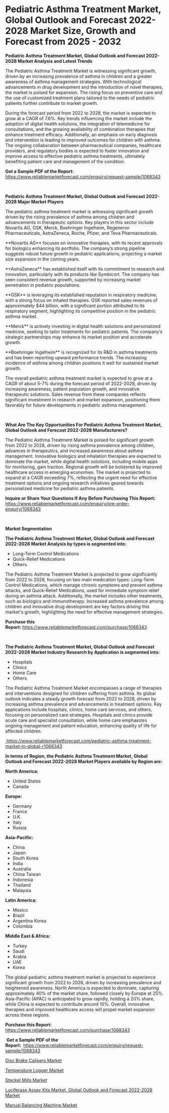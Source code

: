 <p><h1>Pediatric Asthma Treatment Market, Global Outlook and Forecast 2022-2028 Market Size, Growth and Forecast from 2025 - 2032</h1></p><p><strong>Pediatric Asthma Treatment Market, Global Outlook and Forecast 2022-2028 Market Analysis and Latest Trends</strong></p>
<p><p>The Pediatric Asthma Treatment Market is witnessing significant growth, driven by an increasing prevalence of asthma in children and a greater awareness of asthma management strategies. With technological advancements in drug development and the introduction of novel therapies, the market is poised for expansion. The rising focus on preventive care and the use of customized treatment plans tailored to the needs of pediatric patients further contribute to market growth. </p><p>During the forecast period from 2022 to 2028, the market is expected to grow at a CAGR of 7.6%. Key trends influencing the market include the adoption of digital health solutions, the integration of telemedicine for consultations, and the growing availability of combination therapies that enhance treatment efficacy. Additionally, an emphasis on early diagnosis and intervention is leading to improved outcomes for children with asthma. The ongoing collaboration between pharmaceutical companies, healthcare providers, and regulatory bodies is expected to foster innovation and improve access to effective pediatric asthma treatments, ultimately benefiting patient care and management of the condition.</p></p>
<p><strong>Get a Sample PDF of the Report:&nbsp;</strong> <a href="https://www.reliablemarketforecast.com/enquiry/request-sample/1068343?utm_campaign=3446&utm_medium=2&utm_source=Github&utm_content=ia&utm_term=21032025&utm_id=pediatric-asthma-treatment-market-global-outlook-and-forecast-2022-2028">https://www.reliablemarketforecast.com/enquiry/request-sample/1068343</a></p>
<p>&nbsp;</p>
<p><strong>Pediatric Asthma Treatment Market, Global Outlook and Forecast 2022-2028 Major Market Players</strong></p>
<p><p>The pediatric asthma treatment market is witnessing significant growth driven by the rising prevalence of asthma among children and advancements in therapeutic options. Key players in this sector include Novartis AG, GSK, Merck, Boehringer Ingelheim, Regeneron Pharmaceuticals, AstraZeneca, Roche, Pfizer, and Teva Pharmaceuticals.</p><p>**Novartis AG** focuses on innovative therapies, with its recent approvals for biologics enhancing its portfolio. The company’s strong pipeline suggests robust future growth in pediatric applications, projecting a market size expansion in the coming years.</p><p>**AstraZeneca** has established itself with its commitment to research and innovation, particularly with its products like Symbicort. The company has seen consistent revenue growth, supported by increasing market penetration in pediatric populations.</p><p>**GSK** is leveraging its established reputation in respiratory medicine, with a strong focus on inhaled therapies. GSK reported sales revenues of approximately $44 billion, with a significant portion attributed to its respiratory segment, highlighting its competitive position in the pediatric asthma market.</p><p>**Merck** is actively investing in digital health solutions and personalized medicine, seeking to tailor treatments for pediatric patients. The company’s strategic partnerships may enhance its market position and accelerate growth.</p><p>**Boehringer Ingelheim** is recognized for its R&D in asthma treatments and has been reporting upward performance trends. The increasing incidence of asthma among children positions it well for sustained market growth.</p><p>The overall pediatric asthma treatment market is expected to grow at a CAGR of about 5-7% during the forecast period of 2022-2028, driven by increasing awareness, patient population growth, and innovative therapeutic solutions. Sales revenue from these companies reflects significant investment in research and market expansion, positioning them favorably for future developments in pediatric asthma management.</p></p>
<p>&nbsp;</p>
<p><strong>What Are The Key Opportunities For Pediatric Asthma Treatment Market, Global Outlook and Forecast 2022-2028 Manufacturers?</strong></p>
<p><p>The Pediatric Asthma Treatment Market is poised for significant growth from 2022 to 2028, driven by rising asthma prevalence among children, advances in therapeutics, and increased awareness about asthma management. Innovative biologics and inhalation therapies are expected to dominate the market, while digital health solutions, including mobile apps for monitoring, gain traction. Regional growth will be bolstered by improved healthcare access in emerging economies. The market is projected to expand at a CAGR exceeding 7%, reflecting the urgent need for effective treatment options and ongoing research initiatives geared towards personalized medicine for pediatric asthma patients.</p></p>
<p><strong>Inquire or Share Your Questions If Any Before Purchasing This Report:</strong> <a href="https://www.reliablemarketforecast.com/enquiry/pre-order-enquiry/1068343?utm_campaign=3446&utm_medium=2&utm_source=Github&utm_content=ia&utm_term=21032025&utm_id=pediatric-asthma-treatment-market-global-outlook-and-forecast-2022-2028">https://www.reliablemarketforecast.com/enquiry/pre-order-enquiry/1068343</a></p>
<p>&nbsp;</p>
<p><strong>Market Segmentation</strong></p>
<p><strong>The Pediatric Asthma Treatment Market, Global Outlook and Forecast 2022-2028 Market Analysis by types is segmented into:</strong></p>
<p><ul><li>Long-Term Control Medications</li><li>Quick-Relief Medications</li><li>Others</li></ul></p>
<p><p>The Pediatric Asthma Treatment Market is projected to grow significantly from 2022 to 2028, focusing on two main medication types: Long-Term Control Medications, which manage chronic symptoms and prevent asthma attacks, and Quick-Relief Medications, used for immediate symptom relief during an asthma attack. Additionally, the market includes other treatments, such as biologics and immunotherapy. Increased asthma prevalence among children and innovative drug development are key factors driving this market's growth, highlighting the need for effective management strategies.</p></p>
<p><strong>Purchase this Report:&nbsp;</strong><a href="https://www.reliablemarketforecast.com/purchase/1068343?utm_campaign=3446&utm_medium=2&utm_source=Github&utm_content=ia&utm_term=21032025&utm_id=pediatric-asthma-treatment-market-global-outlook-and-forecast-2022-2028">https://www.reliablemarketforecast.com/purchase/1068343</a></p>
<p>&nbsp;</p>
<p><strong>The Pediatric Asthma Treatment Market, Global Outlook and Forecast 2022-2028 Market Industry Research by Application is segmented into:</strong></p>
<p><ul><li>Hospitals</li><li>Clinics</li><li>Home Care</li><li>Others</li></ul></p>
<p><p>The Pediatric Asthma Treatment Market encompasses a range of therapies and interventions designed for children suffering from asthma. Its global outlook indicates a steady growth forecast from 2022 to 2028, driven by increasing asthma prevalence and advancements in treatment options. Key applications include hospitals, clinics, home care services, and others, focusing on personalized care strategies. Hospitals and clinics provide acute care and specialist consultation, while home care emphasizes ongoing management and patient education, enhancing quality of life for affected children.</p></p>
<p><a href="https://www.reliablemarketforecast.com/pediatric-asthma-treatment-market-in-global-r1068343?utm_campaign=3446&utm_medium=2&utm_source=Github&utm_content=ia&utm_term=21032025&utm_id=pediatric-asthma-treatment-market-global-outlook-and-forecast-2022-2028">&nbsp;https://www.reliablemarketforecast.com/pediatric-asthma-treatment-market-in-global-r1068343</a></p>
<p><strong>In terms of Region, the Pediatric Asthma Treatment Market, Global Outlook and Forecast 2022-2028 Market Players available by Region are:</strong></p>
<p>
    <p> <strong> North America: </strong>
        <ul>
            <li>United States</li>
            <li>Canada</li>
        </ul>
        </p> 
    <p> <strong> Europe: </strong>
        <ul>
            <li>Germany</li>
            <li>France</li>
            <li>U.K.</li>
            <li>Italy</li>
            <li>Russia</li>
        </ul>
        </p> 
    <p> <strong> Asia-Pacific: </strong>
        <ul>
            <li>China</li>
            <li>Japan</li>
            <li>South Korea</li>
            <li>India</li>
            <li>Australia</li>
            <li>China Taiwan</li>
            <li>Indonesia</li>
            <li>Thailand</li>
            <li>Malaysia</li>
        </ul>
        </p> 
    <p> <strong> Latin America: </strong>
        <ul>
            <li>Mexico</li>
            <li>Brazil</li>
            <li>Argentina Korea</li>
            <li>Colombia</li>
        </ul>
        </p> 
    <p> <strong> Middle East & Africa: </strong>
        <ul>
            <li>Turkey</li>
            <li>Saudi</li>
            <li>Arabia</li>
            <li>UAE</li>
            <li>Korea</li>
        </ul>
    </p>
    </p>
<p><p>The global pediatric asthma treatment market is projected to experience significant growth from 2022 to 2028, driven by increasing prevalence and heightened awareness. North America is expected to dominate, capturing approximately 40% of the market share, followed closely by Europe at 25%. Asia-Pacific (APAC) is anticipated to grow rapidly, holding a 20% share, while China is expected to contribute around 10%. Overall, innovative therapies and improved healthcare access will propel market expansion across these regions.</p></p>
<p><strong>Purchase this Report: </strong><a href="https://www.reliablemarketforecast.com/purchase/1068343?utm_campaign=3446&utm_medium=2&utm_source=Github&utm_content=ia&utm_term=21032025&utm_id=pediatric-asthma-treatment-market-global-outlook-and-forecast-2022-2028">https://www.reliablemarketforecast.com/purchase/1068343</a></p>
<p>&nbsp;<strong>Get a Sample PDF of the Report:&nbsp;&nbsp;</strong><a href="https://www.reliablemarketforecast.com/enquiry/request-sample/1068343?utm_campaign=3446&utm_medium=2&utm_source=Github&utm_content=ia&utm_term=21032025&utm_id=pediatric-asthma-treatment-market-global-outlook-and-forecast-2022-2028">https://www.reliablemarketforecast.com/enquiry/request-sample/1068343</a></p>
<p><strong></strong></p>
<p><p><a href="https://www.linkedin.com/pulse/disc-brake-calipers-market-share-size-2025-2032-detailed-xxkye?utm_campaign=3446&utm_medium=2&utm_source=Github&utm_content=ia&utm_term=21032025&utm_id=pediatric-asthma-treatment-market-global-outlook-and-forecast-2022-2028">Disc Brake Calipers Market</a></p><p><a href="https://www.linkedin.com/pulse/comprehensive-temperature-logger-market-report-2025-2032-oqpfe?utm_campaign=3446&utm_medium=2&utm_source=Github&utm_content=ia&utm_term=21032025&utm_id=pediatric-asthma-treatment-market-global-outlook-and-forecast-2022-2028">Temperature Logger Market</a></p><p><a href="https://www.linkedin.com/pulse/analyzing-steckel-mills-market-45-cagr-growth-forecast-c43me?utm_campaign=3446&utm_medium=2&utm_source=Github&utm_content=ia&utm_term=21032025&utm_id=pediatric-asthma-treatment-market-global-outlook-and-forecast-2022-2028">Steckel Mills Market</a></p><p><a href="https://github.com/berbelsagwan/Market-Research-Report-List-1/blob/main/luciferase-assay-kits-market-global-outlook-and-forecast-2022-2028-market.md?utm_campaign=3446&utm_medium=2&utm_source=Github&utm_content=ia&utm_term=21032025&utm_id=pediatric-asthma-treatment-market-global-outlook-and-forecast-2022-2028">Luciferase Assay Kits Market, Global Outlook and Forecast 2022-2028 Market</a></p><p><a href="https://www.linkedin.com/pulse/manual-balancing-machine-market-size-global-revenue-sales-4kwge?utm_campaign=3446&utm_medium=2&utm_source=Github&utm_content=ia&utm_term=21032025&utm_id=pediatric-asthma-treatment-market-global-outlook-and-forecast-2022-2028">Manual Balancing Machine Market</a></p></p>